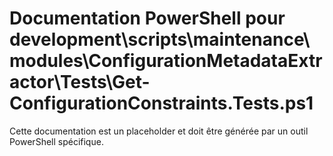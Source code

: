 # Documentation PowerShell pour development\scripts\maintenance\modules\ConfigurationMetadataExtractor\Tests\Get-ConfigurationConstraints.Tests.ps1

Cette documentation est un placeholder et doit être générée par un outil PowerShell spécifique.
